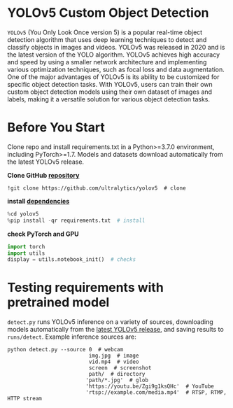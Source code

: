 # YOLOv5 Custom Object Detection
`YOLOv5` (You Only Look Once version 5) is a popular real-time object detection algorithm that uses deep learning techniques to detect and classify objects in images and videos. YOLOv5 was released in 2020 and is the latest version of the YOLO algorithm. YOLOv5 achieves high accuracy and speed by using a smaller network architecture and implementing various optimization techniques, such as focal loss and data augmentation. One of the major advantages of YOLOv5 is its ability to be customized for specific object detection tasks. With YOLOv5, users can train their own custom object detection models using their own dataset of images and labels, making it a versatile solution for various object detection tasks.

# Before You Start
Clone repo and install requirements.txt in a Python>=3.7.0 environment, including PyTorch>=1.7. Models and datasets download automatically from the latest YOLOv5 release.

**Clone GitHub [repository](https://github.com/ultralytics/yolov5)**
```
!git clone https://github.com/ultralytics/yolov5  # clone
```
**install [dependencies](https://github.com/ultralytics/yolov5/blob/master/requirements.txt)**

```Python
%cd yolov5
%pip install -qr requirements.txt  # install
```
**check PyTorch and GPU**

```Python
import torch
import utils
display = utils.notebook_init()  # checks
```
# Testing requirements with pretrained model

`detect.py` runs YOLOv5 inference on a variety of sources, downloading models automatically from the [latest YOLOv5 release](https://github.com/ultralytics/yolov5/releases), and saving results to `runs/detect`. Example inference sources are:

```shell
python detect.py --source 0  # webcam
                          img.jpg  # image 
                          vid.mp4  # video
                          screen  # screenshot
                          path/  # directory
                         'path/*.jpg'  # glob
                         'https://youtu.be/Zgi9g1ksQHc'  # YouTube
                         'rtsp://example.com/media.mp4'  # RTSP, RTMP, HTTP stream
```
